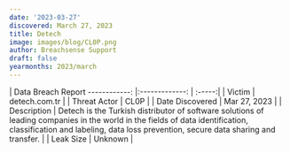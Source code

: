 ```yaml
---
date: '2023-03-27'
discovered: March 27, 2023
title: Detech
image: images/blog/CL0P.png
author: Breachsense Support
draft: false
yearmonths: 2023/march
---
```



| Data Breach Report
------------:     |:-------------:    | :-----:|
| Victim      | detech.com.tr      | 
| Threat Actor      | CL0P      | 
| Date Discovered      | Mar 27, 2023      | 
| Description      | Detech is the Turkish distributor of software solutions of leading companies in the world in the fields of data identification, classification and labeling, data loss prevention, secure data sharing and transfer.      | 
| Leak Size      | Unknown      | 

